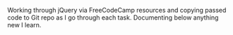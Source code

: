 Working through jQuery via FreeCodeCamp resources and copying passed code to Git repo as I go through each task. Documenting below anything new I learn.